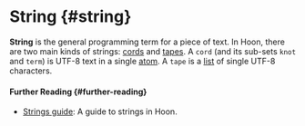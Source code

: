 # String {#string}

**String** is the general programming term for a piece of text. In Hoon, there are two main kinds of strings: [cords](cord.md) and [tapes](tape.md). A `cord` (and its sub-sets `knot` and `term`) is UTF-8 text in a single [atom](atom.md). A `tape` is a [list](list.md) of single UTF-8 characters.

#### Further Reading {#further-reading}

- [Strings guide](../language/hoon/guides/strings.md): A guide to strings in Hoon.

